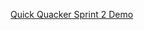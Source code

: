 [Quick Quacker Sprint 2 Demo](https://drive.google.com/file/d/14YTKqjjomS3V5mj7S5YM-IImiZJN1QaY/view?usp=sharing)
